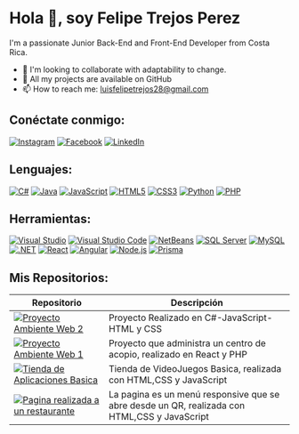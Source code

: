 # Hola 👋, soy Felipe Trejos Perez
I'm a passionate Junior Back-End and Front-End Developer from Costa Rica.
- 👯 I'm looking to collaborate with adaptability to change.
- 💼 All my projects are available on GitHub
- 📫 How to reach me: luisfelipetrejos28@gmail.com
  
## Conéctate conmigo:
[![Instagram](https://img.shields.io/badge/Instagram-%23E4405F.svg?style=for-the-badge&logo=instagram&logoColor=white)](https://www.instagram.com/felitrejos2003/)
[![Facebook](https://img.shields.io/badge/Facebook-%231877F2.svg?style=for-the-badge&logo=facebook&logoColor=white)](https://www.facebook.com/Felipe%20Trejos%20Perez/)
[![LinkedIn](https://img.shields.io/badge/LinkedIn-%230077B5.svg?style=for-the-badge&logo=linkedin&logoColor=white)](https://www.linkedin.com/in/Felipe%20Trejos/)



## Lenguajes:
[![C#](https://img.shields.io/badge/C%23-%23239120.svg?style=for-the-badge&logo=c-sharp&logoColor=white)]()
[![Java](https://img.shields.io/badge/Java-%23ED8B00.svg?style=for-the-badge&logo=java&logoColor=white)]()
[![JavaScript](https://img.shields.io/badge/JavaScript-%23F7DF1E.svg?style=for-the-badge&logo=javascript&logoColor=black)]()
[![HTML5](https://img.shields.io/badge/HTML5-%23E34F26.svg?style=for-the-badge&logo=html5&logoColor=white)]()
[![CSS3](https://img.shields.io/badge/CSS3-%231572B6.svg?style=for-the-badge&logo=css3&logoColor=white)]()
[![Python](https://img.shields.io/badge/Python-%233776AB.svg?style=for-the-badge&logo=python&logoColor=white)]()
[![PHP](https://img.shields.io/badge/PHP-%23777BB4.svg?style=for-the-badge&logo=php&logoColor=white)]()

## Herramientas:
[![Visual Studio](https://img.shields.io/badge/Visual%20Studio-%235C2D91.svg?style=for-the-badge&logo=visual-studio&logoColor=white)]()
[![Visual Studio Code](https://img.shields.io/badge/Visual%20Studio%20Code-%23007ACC.svg?style=for-the-badge&logo=visual-studio-code&logoColor=white)]()
[![NetBeans](https://img.shields.io/badge/NetBeans-%231B6AC6.svg?style=for-the-badge&logo=apache-netbeans-ide&logoColor=white)]()
[![SQL Server](https://img.shields.io/badge/SQL%20Server-%23CC2927.svg?style=for-the-badge&logo=microsoft-sql-server&logoColor=white)]()
[![MySQL](https://img.shields.io/badge/MySQL-%234479A1.svg?style=for-the-badge&logo=mysql&logoColor=white)]()
[![.NET](https://img.shields.io/badge/.NET-%235C2D91.svg?style=for-the-badge&logo=.net&logoColor=white)]()
[![React](https://img.shields.io/badge/React-%2361DAFB.svg?style=for-the-badge&logo=react&logoColor=white)]()
[![Angular](https://img.shields.io/badge/Angular-%23DD0031.svg?style=for-the-badge&logo=angular&logoColor=white)]()
[![Node.js](https://img.shields.io/badge/Node.js-%23339933.svg?style=for-the-badge&logo=node.js&logoColor=white)]()
[![Prisma](https://img.shields.io/badge/Prisma-%232D3748.svg?style=for-the-badge&logo=prisma&logoColor=white)]()

## Mis Repositorios:
| Repositorio | Descripción |
|-------------|-------------|
| [![Proyecto Ambiente Web 2](https://img.shields.io/badge/Repo1-%230077B5.svg?style=for-the-badge&logo=github&logoColor=white)](https://github.com/FeeloxTP/Proyecto-Ambiente-Web2) | Proyecto Realizado en C#-JavaScript-HTML y CSS |
| [![Proyecto Ambiente Web 1](https://img.shields.io/badge/Repo2-%230077B5.svg?style=for-the-badge&logo=github&logoColor=white)](https://github.com/Proyecto-ambiente-web/Greencycle) | Proyecto que administra un centro de acopio, realizado en React y PHP |
| [![Tienda de Aplicaciones Basica](https://img.shields.io/badge/Repo3-%230077B5.svg?style=for-the-badge&logo=github&logoColor=white)](https://github.com/FeeloxTP/Cuatri-5/tree/main/Proyecto%20web) | Tienda de VideoJuegos Basica, realizada con HTML,CSS y JavaScript |
| [![Pagina realizada a un restaurante](https://img.shields.io/badge/Repo4-%230077B5.svg?style=for-the-badge&logo=github&logoColor=white)](https://github.com/FeeloxTP/Soda-Tio-Mano) | La pagina es un menú responsive que se abre desde un QR, realizada con HTML,CSS y JavaScript |
